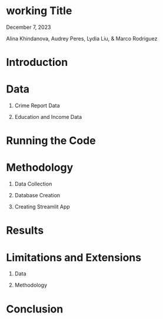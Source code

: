 # working Title
December 7, 2023

Alina Khindanova, Audrey Peres, Lydia Liu, & Marco Rodriguez

# Introduction 


# Data

1. Crime Report Data


2. Education and Income Data



# Running the Code




# Methodology

1. Data Collection

2. Database Creation

3. Creating Streamlit App


# Results


# Limitations and Extensions

1. Data



2. Methodology



# Conclusion


